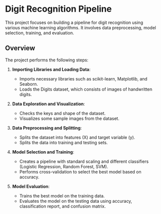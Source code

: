# Digit Recognition Pipeline

This project focuses on building a pipeline for digit recognition using various machine learning algorithms. It involves data preprocessing, model selection, training, and evaluation.

## Overview

The project performs the following steps:

1. **Importing Libraries and Loading Data**:
   - Imports necessary libraries such as scikit-learn, Matplotlib, and Seaborn.
   - Loads the Digits dataset, which consists of images of handwritten digits.

2. **Data Exploration and Visualization**:
   - Checks the keys and shape of the dataset.
   - Visualizes some sample images from the dataset.

3. **Data Preprocessing and Splitting**:
   - Splits the dataset into features (X) and target variable (y).
   - Splits the data into training and testing sets.

4. **Model Selection and Training**:
   - Creates a pipeline with standard scaling and different classifiers (Logistic Regression, Random Forest, SVM).
   - Performs cross-validation to select the best model based on accuracy.

5. **Model Evaluation**:
   - Trains the best model on the training data.
   - Evaluates the model on the testing data using accuracy, classification report, and confusion matrix.
